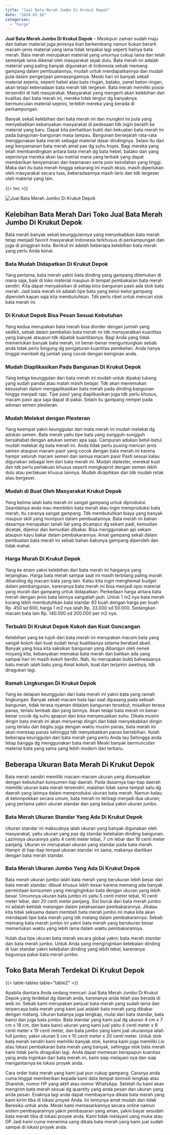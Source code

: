 ```yaml
---
title: "Jual Bata Merah Jumbo Di Krukut Depok"
date: "2024-03-16"
categories: 
  - "harga"
---
```


**Jual Bata Merah Jumbo Di Krukut Depok** – Meskipun zaman sudah maju dan bahan material juga jenisnya kian berkembang namun bukan berarti macam-jenis material yang lama tidak terpakai lagi seperti halnya bata merah. Bata merah merupakan material yang umurnya cukup lama dan telah semenjak lama dikenal oleh masyarakat sejak dulu. Bata merah ini adalah material yang paling banyak digunakan di Indonesia sebab memang gampang dalam pembuatannya, mudah untuk mendapatkannya dan mudah pula dalam pengerjaan pemasangannya. Meski hari ini banyak sekali material sejenis, seperti hebel atau bata ringan, batako, panel beton ringan, akan tetapi keberadaan bata merah tdk tergeser. Bata merah memiliki posisi tersendiri di hati masyarakat. Masyarakat yang mengerti akan kelebihan dan kualitas dari bata merah ini, mereka tidak tergiur dg banyaknya bermunculan material sejenis, terlebih mereka yang berada di perkampungan.

Banyak sekali kelebihan dari bata merah ini dan mungkin ini pula yang menyebabkan kebanyakan masyarakat di pedesaan tdk ingin beralih ke material yang baru. Dapat kita perhatikan bukti dari kekuatan bata merah ini pada bangunan-bangunan masa lampau. Bangunan bersejarah rata-rata menggunakan bata merah sebagai material dasar dindingnya. Selain itu dari segi kenyamanan bata merah amat pas dg suhu tropis. Bagi mereka yang telah membandingkan antara bata merah dg bata hebel, batako dan yang sejenisnya mereka akan tau matrial mana yang terbaik yang dapat memberikan kenyamanan dan keamanan serta poin keindahan yang tinggi. Maka dari itu bata merah hingga sekarang ini masih eksis, masih diperlukan oleh masyarakat secara luas, keberadaannya masih laris dan tdk tergeser oleh material yang lain.

{{< toc >}}

![Jual Bata Merah Jumbo Di Krukut Depok](/images/jual-bata-merah-24.png)

## Kelebihan Bata Merah Dari Toko Jual Bata Merah Jumbo Di Krukut Depok

Bata merah banyak sekali keunggulannya yang menyebabkan bata merah tetap menjadi favorit masyarakat Indonesia terkhusus di perkampungan dan juga di pinggiran kota. Berikut ini adalah beberapa kelebihan bata merah yang perlu Anda kenal.

### Bata Mudah Didapatkan Di Krukut Depok

Yang pertama, bata merah yakni bata dinding yang gampang ditemukan di mana saja, baik di toko material maupun di tempat pembakaran bata merah sendiri. Kita dapat menyaksikan di setiap kios bangunan pasti ada stok bata merah. Jadi bata merah ini adalah tipe bata yang betul-betul gampang diperoleh kapan saja kita membutuhkan. Tdk perlu ribet untuk mencari stok bata merah ini.

### Di Krukut Depok Bisa Pesan Sesuai Kebutuhan

Yang kedua merupakan bata merah bisa diorder dengan jumlah yang sedikit, sebab dalam pembelian bata merah ini tdk mensyaratkan kuantitas yang banyak ataupun tdk dipatok kuantitasnya. Bagi Anda yang tidak memerlukan banyak bata merah, ini benar-benar menguntungkan sebab anda tidak perlu bingung dg pengaturan kuantitas pembelian. Anda hanya tinggal membeli dg jumlah yang cocok dengan keinginan anda.

### Mudah Diaplikasikan Pada Bangunan Di Krukut Depok

Yang ketiga keunggulan dari bata merah ini mudah untuk dipakai tukang yang sudah pandai atau malah masih belajar. Tdk akan menemukan kesusahan dalam mengaplikasikan bata merah pada dinding bangunan hingga menjadi rapi. Tipe pasir yang diaplikasikan juga tdk perlu khusus, macam pasir apa saja dapat di pakai. Selain itu gampang nempel pada adonan semen plesteran.

### Mudah Melekat dengan Plesteran

Yang keempat yakni keunggulan dari mata merah ini mudah melekat dg adukan semen. Bata merah yaitu tipe bata yang sungguh-sungguh bersahabat dengan adukan semen apa saja. Campuran adukan betul-betul mudah melekat dg bata merah ini. Anda tidak perlu pusing mencari jenis semen ataupun macam pasir yang cocok dengan bata merah ini karena hampir seluruh macam semen dan semua macam pasir Pasti sesuai kalau digunakan sebagai lem dari bata merah ini. Mudah diplester, merekat kuat dan tdk perlu perlakuan khusus seperti mengkaprot dengan semen lebih dulu atau perlakuan khusus lainnya. Mudah dirapihkan dan tdk mudah retak atau bergeser.

### Mudah di Buat Oleh Masyarakat Krukut Depok

Yang kelima ialah bata merah ini sangat gampang untuk diproduksi. Seandainya anda mau membikin bata merah atau ingin memproduksi bata merah, itu caranya sangat gampang. Tdk membutuhkan biaya yang banyak maupun skill yang mumpuni dalam pembuatannya. Bata merah ini bahan dasarnya merupakan tanah liat yang dicampur dg sekam padi, kemudian dicetak, dijemur dan kemudian dibakar. Bisa menggunakan api sekam ataupun kayu bakar dalam pembakarannya. Amat gampang sekali dalam pembuatan bata merah ini sebab bahan bakunya gampang diperoleh dan tidak mahal.

### Harga Murah Di Krukut Depok

Yang ke enam yakni kelebihan dari bata merah ini harganya yang terjangkau. Harga bata merah sampai saat ini masih terbilang paling murah dibanding dg macam bata yang lain. Kalau kita ingin menghemat budget dalam pembangunan, karenanya bata merah ini bisa menjadi opsi material yang murah dan gampang untuk didapatkan. Perbedaan harga antara bata merah dengan jenis bata lainnya sangatlah jauh. Untuk 1 m2 nya bata merah kurang lebih membutuhkan bata standar 83 buah dengan harga per buah Rp. 450 sd 600, harga 1 m2 nya ialah Rp. 33.000 sd 50.000. Sedangkan macam bata lain Rp. 140.000 sd 200.000 per m2 nya.

### Terbukti Di Krukut Depok Kokoh dan Kuat Goncangan

Kelebihan yang ke tujuh dari bata merah ini merupakan macam bata yang sangat kokoh dan kuat sudah teruji kualitasnya selama berabad abad. Banyak yang bisa kita saksikan bangunan yang dibangun oleh nenek moyang kita, kebanyakan memakai bata merah dan bahkan ada yang sampai hari ini masih kokoh berdiri. Nah, itu merupakan bukti bahwasanya batu merah ialah batu yang Amat kokoh, kuat dan terjamin awetnya, tdk diragukan lagi.

### Ramah Lingkungan Di Krukut Depok

Yang ke delapan keunggulan dari bata merah ini yakni bata yang ramah lingkungan. Banyak sekali macam bata tapi saat dipasang pada sebuah bangunan, tidak terasa nyaman didalam bangunan tersebut, misalkan terasa panas, terlalu lembab dan yang lainnya. Akan tetapi bata merah ini benar-benar cocok dg suhu apapun dan bisa menyesuaikan suhu. Dikala musim dingin bata merah ini akan menyerap dingin dan tidak menyebabkan dingin yang terlalu dan begitu juga dengan waktu musim panas, bata merah ini akan meresap panas sehingga tdk menyebabkan panas berlebihan. Itulah beberapa keunggulan dari bata merah yang perlu Anda tau Sehingga anda tetap bangga dg menggunakan bata merah Meski banyak bermunculan material bata yang sama yang lebih modern dan terbaru.

## Beberapa Ukuran Bata Merah Di Krukut Depok

Bata merah sendiri memiliki macam-macam ukuran yang disesuaikan dengan kebutuhan konsumen tiap daerah. Pada dasarnya tiap-tiap daerah memiliki ukuran bata merah tersendiri, malahan tidak sama tempat satu dg daerah yang lainnya dalam memproduksi ukuran bata merah. Namun kalau di kelompokkan secara umum, bata merah ini terbagi menjadi dua ukuran; yang pertama yakni ukuran standar dan yang kedua yakni ukuran jumbo.

### Bata Merah Ukuran Standar Yang Ada Di Krukut Depok

Ukuran standar ini maksudnya ialah ukuran yang banyak digunakan oleh masyarakat, yaitu ukuran yang pas dg standar ketebalan dinding bangunan. Lazimnya ukurannya yaitu 4 centi meter tebal, 7 cm lebar dan 18 centi meter panjang. Ukuran ini merupakan ukuran yang standar pada bata merah. Hampir di tiap-tiap tempat ukuran standar ini sama, makanya diartikan dengan bata merah standar.

### Bata Merah Ukuran Jumbo Yang Ada Di Krukut Depok

Bata merah ukuran jumbo ialah bata merah yang berukuran lebih besar dari bata merah standar. dibuat khusus lebih besar karena memang ada banyak permintaan konsumen yang menginginkan bata dengan ukuran yang lebih besar. Umumnya ukuran bata jumbo ini yaitu 5 centi meter tebal, 10 centi meter lebar, dan 20 centi meter panjang. Sisi buruk dari bata merah jumbo ini adalah ketidak matangan dalam pelaksanaan pembakarannya. Jikalau kita tidak seksama dalam membeli bata merah jumbo ini maka kita akan mendapati tipe bata merah yang tdk matang dalam pembakarannya. Sebab memang bata merah jumbo ini yakni bata merah yang berukuran besar memerlukan waktu yang lebih lama dalam waktu pembakarannya.

Itulah dua tipe ukuran bata merah secara global yakni; bata merah standar dan bata merah jumbo. Untuk Anda yang menginginkan ketebalan dinding di luar standar yakni ketebalan dinding yang lebih tebal, karenanya bagusnya pakai bata merah jumbo.

## Toko Bata Merah Terdekat Di Krukut Depok

{{< table-tables table="table2" >}}

Apabila diantara Anda sedang mencari Jual Bata Merah Jumbo Di Krukut Depok yang terdekat dg daerah anda, karenanya anda telah pas berada di web ini. Sebab kami merupakan penjual bata merah yang sudah lama dan terpercaya bata merah yang kami jual adalah bata merah yang dibakar dengan matang. Ukuran batanya juga lengkap, mulai dari bata standar, bata banci dan juga bata jumbo. Bata standar yang kami jual dg ukuran 4 cm x 7 cm x 18 cm, dan bata banci ukuran yang kami jual yaitu 4 centi meter x 9 centi meter x 19 centi meter, dan bata jumbo yang kami jual ukurannya ialah full jumbo; yakni ukuran 5 cm x 10 centi meter x 20 centi meter. Untuk stok bata merah sendiri kami memiliki banyak stok, karena kami juga memiliki Lio atau lokasi pembakaran bata merah yang banyak, sehingga stok bata merah kami tidak perlu diragukan lagi. Anda dapat memesan berapapun kuantias yang anda inginkan dari bata merah ini, kami siap melayani nya dan siap mengantarnya ke lokasi proyek anda.

Cara order bata merah yang kami jual pun cukup gampang. Caranya anda cuma tinggal memberikan kepada kami data tempat domisili lengkap atau Sharelok, nomor HP yang aktif atau nomor WhatsApp. Setelah itu kami akan mengirim bata merah sesuai dg quantity yang anda pesan dan ukuran yang anda pesan. Enaknya lagi anda dapat membayarnya dikala bata merah yang kami kirim tiba di lokasi proyek Anda. Ini tentunya amat mudah dan tidak Beresiko untuk anda. Meski kami memasarkannya secara online namun sistem pembayarannya yakni pembayaran yang aman, yakni bayar sesudah bata merah tiba di lokasi proyek anda. Kami tidak melayani uang muka atau DP Jadi kami cuma menerima uang dikala bata merah yang kami jual sudah sampai di lokasi proyek anda.
